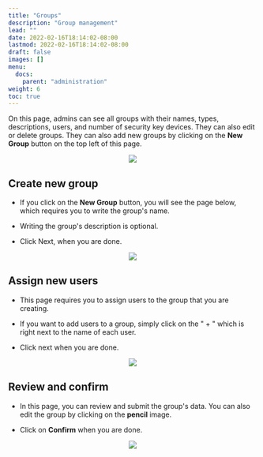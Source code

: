 ```yaml
---
title: "Groups"
description: "Group management"
lead: ""
date: 2022-02-16T18:14:02-08:00
lastmod: 2022-02-16T18:14:02-08:00
draft: false
images: []
menu:
  docs:
    parent: "administration"
weight: 6
toc: true
---
```


On this page, admins can see all groups with their names, types, descriptions, users, and number of security key devices.
They can also edit or delete groups.
They can also add new groups by clicking on the **New Group** button on the top left of this page.

<p align="center">
    <img src="/images/vendor/Panel/groups_1.png" class="doc-img-frame">
</p>

## Create new group

- If you click on the **New Group** button, you will see the page below, which requires you to write the group's name.

- Writing the group's description is optional.

- Click Next, when you are done.

<p align="center">
    <img src="/images/vendor/Panel/groups_2.png" class="doc-img-frame">
</p>

## Assign new users

- This page requires you to assign users to the group that you are creating.

- If you want to add users to a group, simply click on the " + " which is right next to the name of each user.

- Click next when you are done.

<p align="center">
    <img src="/images/vendor/Panel/groups_3.png" class="doc-img-frame">
</p>

## Review and confirm

- In this page, you can review and submit the group's data. You can also edit the group by clicking on the **pencil** image.

- Click on **Confirm** when you are done.

<p align="center">
    <img src="/images/vendor/Panel/groups_4.png" class="doc-img-frame">
</p>
